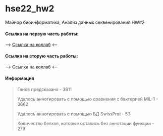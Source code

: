 # hse22_hw2
Майнор биоинформатика, Анализ данных секвенирования HW#2


#### Ссылка на первую часть работы:

--> [Ссылка на коллаб](https://colab.research.google.com/drive/170Hx1GorcvNqXh2auwUk_O2mIo23SQFv?usp=sharing) <--

#### Ссылка на вторую часть работы:

--> [Ссылка на коллаб](https://colab.research.google.com/drive/1Fb3RaFlAJlkegB7lP--cvQQvzIEV_ElE?usp=sharing) <--



#### Информация

> Генов предсказано - 3611
> 
> Удалось аннотировать с помощью сравнения с бактерией MIL-1 - 3662
> 
> Удалось аннотировать с помощью БД SwissProt - 53
> 
> Количество белков, которые остались без аннотации функции - 279
